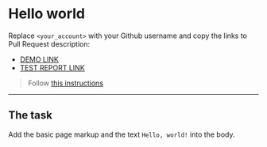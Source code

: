 # Hello world
Replace `<your_account>` with your Github username and copy the links to Pull Request description:
- [DEMO LINK](https://<katya-suvorova>.github.io/layout_hello-world/)
- [TEST REPORT LINK](https://<katya-suvorova>.github.io/layout_hello-world/report/html_report/)

> Follow [this instructions](https://mate-academy.github.io/layout_task-guideline/#how-to-solve-the-layout-tasks-on-github)
___

## The task 
Add the basic page markup and the text `Hello, world!` into the body.
